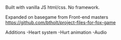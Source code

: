 Built with vanilla JS html/css. No framework.

Expanded on basegame from Front-end masters
https://github.com/btholt/project-files-for-fox-game

Additions
-Heart system
-Hurt animation
-Audio
